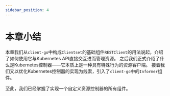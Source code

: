 ```yaml
---
sidebar_position: 4
---
```


# 本章小结

本章我们从`client-go`中构成`Clientset`的基础组件`RESTClient`的用法说起，介绍了如何使用它与Kubernetes API直接交互进而管理资源。
之后我们正式介绍了什么是Kubernetes控制器——它本质上是一种具有特殊行为的资源客户端。
接着我们又以优化Kubernetes控制器的实现为线索，引入了`client-go`中的`Informer`组件。

至此，我们已经掌握了实现一个自定义资源控制器的所有组件。

